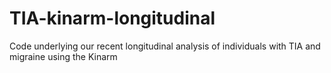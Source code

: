 # TIA-kinarm-longitudinal
Code underlying our recent longitudinal analysis of individuals with TIA and migraine using the Kinarm
